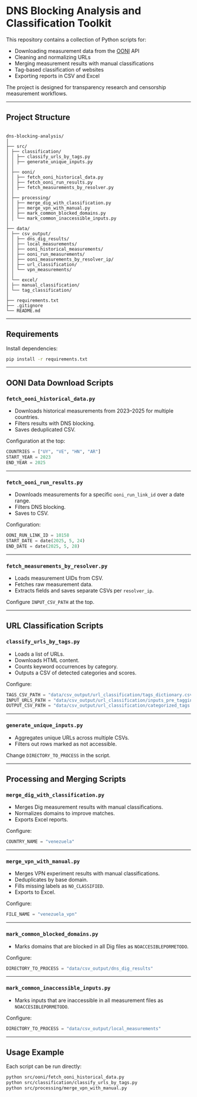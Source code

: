 # DNS Blocking Analysis and Classification Toolkit

This repository contains a collection of Python scripts for:

- Downloading measurement data from the [OONI](https://ooni.org) API  
- Cleaning and normalizing URLs  
- Merging measurement results with manual classifications  
- Tag-based classification of websites  
- Exporting reports in CSV and Excel  

The project is designed for transparency research and censorship measurement workflows.

---

## Project Structure

```

dns-blocking-analysis/
│
├── src/
│ ├── classification/
│ │ ├── classify_urls_by_tags.py
│ │ ├── generate_unique_inputs.py
│ │
│ ├── ooni/
│ │ ├── fetch_ooni_historical_data.py
│ │ ├── fetch_ooni_run_results.py
│ │ ├── fetch_measurements_by_resolver.py
│ │
│ ├── processing/
│ │ ├── merge_dig_with_classification.py
│ │ ├── merge_vpn_with_manual.py
│ │ ├── mark_common_blocked_domains.py
│ │ └── mark_common_inaccessible_inputs.py
│
├── data/
│ ├── csv_output/
│ │ ├── dns_dig_results/
│ │ ├── local_measurements/
│ │ ├── ooni_historical_measurements/
│ │ ├── ooni_run_measurements/
│ │ ├── ooni_measurements_by_resolver_ip/
│ │ ├── url_classification/
│ │ └── vpn_measurements/
│ │
│ └── excel/
│ ├── manual_classification/
│ └── tag_classification/
│
├── requirements.txt
├── .gitignore
└── README.md

```

---

## Requirements

Install dependencies:

```bash
pip install -r requirements.txt
```

---

## OONI Data Download Scripts

### `fetch_ooni_historical_data.py`

* Downloads historical measurements from 2023–2025 for multiple countries.
* Filters results with DNS blocking.
* Saves deduplicated CSV.

Configuration at the top:

```python
COUNTRIES = ["UY", "VE", "HN", "AR"]
START_YEAR = 2023
END_YEAR = 2025
```

---

### `fetch_ooni_run_results.py`

* Downloads measurements for a specific `ooni_run_link_id` over a date range.
* Filters DNS blocking.
* Saves to CSV.

Configuration:

```python
OONI_RUN_LINK_ID = 10158
START_DATE = date(2025, 5, 24)
END_DATE = date(2025, 5, 28)
```

---

### `fetch_measurements_by_resolver.py`

* Loads measurement UIDs from CSV.
* Fetches raw measurement data.
* Extracts fields and saves separate CSVs per `resolver_ip`.

Configure `INPUT_CSV_PATH` at the top.

---

## URL Classification Scripts

### `classify_urls_by_tags.py`

* Loads a list of URLs.
* Downloads HTML content.
* Counts keyword occurrences by category.
* Outputs a CSV of detected categories and scores.

Configure:

```python
TAGS_CSV_PATH = "data/csv_output/url_classification/tags_dictionary.csv"
INPUT_URLS_PATH = "data/csv_output/url_classification/inputs_pre_tagging.csv"
OUTPUT_CSV_PATH = "data/csv_output/url_classification/categorized_tags.csv"
```

---

### `generate_unique_inputs.py`

* Aggregates unique URLs across multiple CSVs.
* Filters out rows marked as not accessible.

Change `DIRECTORY_TO_PROCESS` in the script.

---

## Processing and Merging Scripts

### `merge_dig_with_classification.py`

* Merges Dig measurement results with manual classifications.
* Normalizes domains to improve matches.
* Exports Excel reports.

Configure:

```python
COUNTRY_NAME = "venezuela"
```

---

### `merge_vpn_with_manual.py`

* Merges VPN experiment results with manual classifications.
* Deduplicates by base domain.
* Fills missing labels as `NO_CLASSIFIED`.
* Exports to Excel.

Configure:

```python
FILE_NAME = "venezuela_vpn"
```

---

### `mark_common_blocked_domains.py`

* Marks domains that are blocked in all Dig files as `NOACCESIBLEPORMETODO`.

Configure:

```python
DIRECTORY_TO_PROCESS = "data/csv_output/dns_dig_results"
```

---

### `mark_common_inaccessible_inputs.py`

* Marks inputs that are inaccessible in all measurement files as `NOACCESIBLEPORMETODO`.

Configure:

```python
DIRECTORY_TO_PROCESS = "data/csv_output/local_measurements"
```

---

## Usage Example

Each script can be run directly:

```bash
python src/ooni/fetch_ooni_historical_data.py
python src/classification/classify_urls_by_tags.py
python src/processing/merge_vpn_with_manual.py
```

